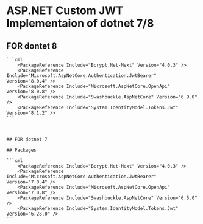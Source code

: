 # ASP.NET Custom JWT Implementaion of dotnet 7/8

## FOR dontet 8

````
```xml
    <PackageReference Include="Bcrypt.Net-Next" Version="4.0.3" />
    <PackageReference Include="Microsoft.AspNetCore.Authentication.JwtBearer" Version="8.0.4" />
    <PackageReference Include="Microsoft.AspNetCore.OpenApi" Version="8.0.8" />
    <PackageReference Include="Swashbuckle.AspNetCore" Version="6.9.0" />
    <PackageReference Include="System.IdentityModel.Tokens.Jwt" Version="8.1.2" />
```



## FOR dotnet 7

## Packages

```xml
    <PackageReference Include="Bcrypt.Net-Next" Version="4.0.3" />
    <PackageReference Include="Microsoft.AspNetCore.Authentication.JwtBearer" Version="7.0.4" />
    <PackageReference Include="Microsoft.AspNetCore.OpenApi" Version="7.0.8" />
    <PackageReference Include="Swashbuckle.AspNetCore" Version="6.5.0" />
    <PackageReference Include="System.IdentityModel.Tokens.Jwt" Version="6.28.0" />
```
````

